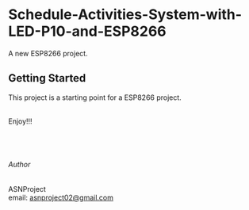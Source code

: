 # Schedule-Activities-System-with-LED-P10-and-ESP8266
A new ESP8266 project.

## Getting Started

This project is a starting point for a ESP8266 project.

<br />
Enjoy!!!
<br />
<br />
<br />
<br />

###### Author

ASNProject<br />
email: asnproject02@gmail.com
